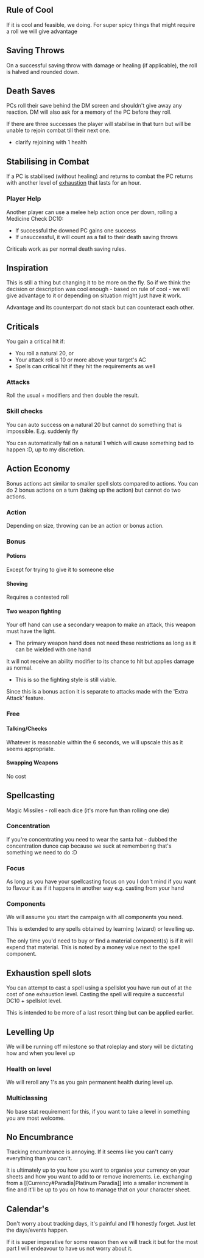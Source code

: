 ## Rule of Cool
If it is cool and feasible, we doing. 
For super spicy things that might require a roll we will give advantage

## Saving Throws
On a successful saving throw with damage or healing (if applicable), the roll is halved and rounded down.

## Death Saves
PCs roll their save behind the DM screen and shouldn't give away any reaction. DM will also ask for a memory of the PC before they roll.

If there are three successes the player will stabilise in that turn but will be unable to rejoin combat till their next one.
- clarify rejoining with 1 health

## Stabilising in Combat
If a PC is stabilised (without healing) and returns to combat the PC returns with another level of [exhaustion](https://www.dndbeyond.com/sources/phb/appendix-a-conditions#Exhaustion) that lasts for an hour.

### Player Help
Another player can use a melee help action once per down, rolling a Medicine Check DC10:
- If successful the downed PC gains one success
- If unsuccessful, it will count as a fail to their death saving throws

Criticals work as per normal death saving rules.

## Inspiration
This is still a thing but changing it to be more on the fly. So if we think the decision or description was cool enough - based on rule of cool - we will give advantage to it or depending on situation might just have it work.

Advantage and its counterpart do not stack but can counteract each other.

## Criticals
You gain a critical hit if:
-   You roll a natural 20, or
-   Your attack roll is 10 or more above your target's AC
-   Spells can critical hit if they hit the requirements as well

### Attacks
Roll the usual + modifiers and then double the result.

### Skill checks
You can auto success on a natural 20 but cannot do something that is impossible. E.g. suddenly fly 

You can automatically fail on a natural 1 which will cause something bad to happen :D, up to my discretion.

## Action Economy
Bonus actions act similar to smaller spell slots compared to actions. You can do 2 bonus actions on a turn (taking up the action) but cannot do two actions.

### Action
Depending on size, throwing can be an action or bonus action.

### Bonus
#### Potions
Except for trying to give it to someone else

#### Shoving
Requires a contested roll

#### Two weapon fighting
Your off hand can use a secondary weapon to make an attack, this weapon must have the light.
- The primary weapon hand does not need these restrictions as long as it can be wielded with one hand

It will not receive an ability modifier to its chance to hit but applies damage as normal.
- This is so the fighting style is still viable.

Since this is a bonus action it is separate to attacks made with the 'Extra Attack' feature.


### Free

#### Talking/Checks
Whatever is reasonable within the 6 seconds, we will upscale this as it seems appropriate.

#### Swapping Weapons
No cost 

## Spellcasting 
Magic Missiles - roll each dice (it's more fun than rolling one die)

### Concentration
If you're concentrating you need to wear the santa hat - dubbed the concentration dunce cap because we suck at remembering that's something we need to do :D

### Focus
As long as you have your spellcasting focus on you I don't mind if you want to flavour it as if it happens in another way e.g. casting from your hand

### Components
We will assume you start the campaign with all components you need.

This is extended to any spells obtained by learning (wizard) or levelling up.

The only time you'd need to buy or find a material component(s) is if it will expend that material. This is noted by a money value next to the spell component.

## Exhaustion spell slots
You can attempt to cast a spell using a spellslot you have run out of at the cost of one exhaustion level. Casting the spell will require a successful DC10 + spellslot level.

This is intended to be more of a last resort thing but can be applied earlier.

## Levelling Up
We will be running off milestone so that roleplay and story will be dictating how and when you level up

### Health on level
We will reroll any 1's as you gain permanent health during level up.

### Multiclassing
No base stat requirement for this, if you want to take a level in something you are most welcome.


## No Encumbrance
Tracking encumbrance is annoying. If it seems like you can't carry everything than you can't.

It is ultimately up to you how you want to organise your currency on your sheets and how you want to add to or remove increments. i.e. exchanging from a [[Currency#Paradia|Platinum Paradia]] into a smaller increment is fine and it'll be up to you on how to manage that on your character sheet.


## Calendar's
Don't worry about tracking days, it's painful and I'll honestly forget. Just let the days/events happen.

If it is super imperative for some reason then we will track it but for the most part I will endeavour to have us not worry about it.